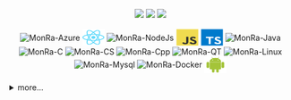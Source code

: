 <!--Hello
<h2><img src="https://emojis.slackmojis.com/emojis/images/1531849430/4246/blob-sunglasses.gif?1531849430" width="30"/> Hi 👋 , I'm MonRá! <img src="https://media.giphy.com/media/12oufCB0MyZ1Go/giphy.gif" width="50"></h2>
-->

<div>
  </p>
  <div align="center">
   <a href="https://www.facebook.com/ramon.chaib" target="_blank"><img src="https://img.shields.io/badge/-Facebook-%230077B5?style=for-the-badge&logo=facebook&logoColor=white" target="_blank"></a> 
  <a href="https://www.instagram.com/monrapps/" target="_blank"><img src="https://img.shields.io/badge/-Instagram-%23E4405F?style=for-the-badge&logo=instagram&logoColor=white" target="_blank"></a>
  <a href="https://www.linkedin.com/in/ramon-chaib-27007635/" target="_blank"><img src="https://img.shields.io/badge/-LinkedIn-%230077B5?style=for-the-badge&logo=linkedin&logoColor=white" target="_blank"></a>   
</div>
  
 <div style="display: inline_block" align="center"><br>
  <img align="center" alt="MonRa-Azure" height="30" width="40" src="https://cdn.jsdelivr.net/gh/devicons/devicon/icons/azure/azure-original.svg">
  <img align="center" alt="MonRa-React" height="30" width="40" src="https://raw.githubusercontent.com/devicons/devicon/master/icons/react/react-original.svg">
  <img align="center" alt="MonRa-NodeJs" height="30" width="40" src="https://cdn.jsdelivr.net/gh/devicons/devicon/icons/nodejs/nodejs-original.svg">
  <img align="center" alt="MonRa-Js" height="30" width="40" src="https://raw.githubusercontent.com/devicons/devicon/master/icons/javascript/javascript-original.svg">     <img align="center" alt="MonRa-Ts" height="30" width="40" src="https://raw.githubusercontent.com/devicons/devicon/master/icons/typescript/typescript-original.svg">
  <img align="center" alt="MonRa-Java" height="30" width="40" src="https://cdn.jsdelivr.net/gh/devicons/devicon/icons/java/java-original.svg">
  <img align="center" alt="MonRa-C" height="30" width="40" src="https://cdn.jsdelivr.net/gh/devicons/devicon/icons/c/c-original.svg">
  <img align="center" alt="MonRa-CS" height="30" width="40" src="https://cdn.jsdelivr.net/gh/devicons/devicon/icons/csharp/csharp-original.svg">
  <img align="center" alt="MonRa-Cpp" height="30" width="40" src="https://cdn.jsdelivr.net/gh/devicons/devicon/icons/cplusplus/cplusplus-original.svg">
  <img align="center" alt="MonRa-QT" height="30" width="40" src="https://cdn.jsdelivr.net/gh/devicons/devicon/icons/qt/qt-original.svg">
  <img align="center" alt="MonRa-Linux" height="30" width="40" src="https://cdn.jsdelivr.net/gh/devicons/devicon/icons/linux/linux-original.svg">
  <img align="center" alt="MonRa-Mysql" height="30" width="40" src="https://cdn.jsdelivr.net/gh/devicons/devicon/icons/mysql/mysql-original.svg">
  <img align="center" alt="MonRa-Docker" height="30" width="40" src="https://cdn.jsdelivr.net/gh/devicons/devicon/icons/docker/docker-original.svg">  
  <img align="center" alt="MonRa-Android" height="30" width="40" src="https://github.com/devicons/devicon/blob/master/icons/android/android-original.svg">
  
</div>
</a>

</br>
<!--
[![github activity graph](https://activity-graph.herokuapp.com/graph?username=monrapps&theme=chartreuse-dark)](https://github.com/monrapps/)
-->
<div>
<details>
      <summary>more...</summary>
      
<!--
### <img src="https://media.giphy.com/media/VgCDAzcKvsR6OM0uWg/giphy.gif" width="50"> A little more about me...  

```javascript
const monra = {
    pronouns: "He" | "Him",
    code: ["any"],
    askMeAbout: ["any"],
    technologies: {
        backEnd: {
            js: ["any"],
        },
        mobileApp: {
            native: ["Android Development"]
        },
        devOps: ["AWS", "Docker🐳", "Route53", "Nginx"],
        databases: ["mongo", "MySql", "sqlite"],
        misc: ["Firebase", "Socket.IO", "selenium", "open-cv", "php", "SuiteApp"]
    },
    architecture: ["Serverless Architecture", "Progressive web applications", "Single page applications"],
    currentFocus: "Building Robots to ease opertations",
    funFact: "There are two ways to write error-free programs; only the third one works"
};
```
-->

---
<!--START_SECTION:waka-->
![Code Time](http://img.shields.io/badge/Code%20Time-1%2C098%20hrs%2053%20mins-blue)

![Profile Views](http://img.shields.io/badge/Profile%20Views-0-blue)

![Lines of code](https://img.shields.io/badge/From%20Hello%20World%20I%27ve%20Written-3.1%20million%20lines%20of%20code-blue)

**🐱 My GitHub Data** 

> 📦 56.5 kB Used in GitHub's Storage 
 > 
> 🏆 1,087 Contributions in the Year 2025
 > 
> 🚫 Not Opted to Hire
 > 
> 📜 24 Public Repositories 
 > 
> 🔑 20 Private Repositories 
 > 
**I'm an Early 🐤** 

```text
🌞 Morning                8451 commits        ████████░░░░░░░░░░░░░░░░░   33.97 % 
🌆 Daytime                10944 commits       ███████████░░░░░░░░░░░░░░   44.00 % 
🌃 Evening                3752 commits        ████░░░░░░░░░░░░░░░░░░░░░   15.08 % 
🌙 Night                  1728 commits        ██░░░░░░░░░░░░░░░░░░░░░░░   06.95 % 
```
📅 **I'm Most Productive on Thursday** 

```text
Monday                   4628 commits        █████░░░░░░░░░░░░░░░░░░░░   18.61 % 
Tuesday                  4571 commits        █████░░░░░░░░░░░░░░░░░░░░   18.38 % 
Wednesday                4724 commits        █████░░░░░░░░░░░░░░░░░░░░   18.99 % 
Thursday                 5272 commits        █████░░░░░░░░░░░░░░░░░░░░   21.19 % 
Friday                   3396 commits        ███░░░░░░░░░░░░░░░░░░░░░░   13.65 % 
Saturday                 1324 commits        █░░░░░░░░░░░░░░░░░░░░░░░░   05.32 % 
Sunday                   960 commits         █░░░░░░░░░░░░░░░░░░░░░░░░   03.86 % 
```


📊 **This Week I Spent My Time On** 

```text
🕑︎ Time Zone: America/Sao_Paulo

💬 Programming Languages: 
Other                    1 hr 36 mins        ████████░░░░░░░░░░░░░░░░░   31.67 % 
YAML                     1 hr 18 mins        ██████░░░░░░░░░░░░░░░░░░░   25.59 % 
Bash                     40 mins             ███░░░░░░░░░░░░░░░░░░░░░░   13.32 % 
Makefile                 30 mins             ██░░░░░░░░░░░░░░░░░░░░░░░   09.98 % 
Docker                   19 mins             ██░░░░░░░░░░░░░░░░░░░░░░░   06.30 % 

🔥 Editors: 
VS Code                  5 hrs 5 mins        █████████████████████████   100.00 % 

🐱‍💻 Projects: 
zmqslip                  2 hrs 37 mins       █████████████░░░░░░░░░░░░   51.40 % 
gww-v6i                  1 hr 12 mins        ██████░░░░░░░░░░░░░░░░░░░   23.73 % 
Unknown Project          33 mins             ███░░░░░░░░░░░░░░░░░░░░░░   10.94 % 
u-boot                   23 mins             ██░░░░░░░░░░░░░░░░░░░░░░░   07.83 % 
buildroot                14 mins             █░░░░░░░░░░░░░░░░░░░░░░░░   04.85 % 

💻 Operating System: 
WSL                      4 hrs 32 mins       ██████████████████████░░░   89.06 % 
Windows                  33 mins             ███░░░░░░░░░░░░░░░░░░░░░░   10.94 % 
```

**I Mostly Code in C++** 

```text
C                        15 repos            █████░░░░░░░░░░░░░░░░░░░░   18.52 % 
Java                     9 repos             ███░░░░░░░░░░░░░░░░░░░░░░   11.11 % 
Python                   8 repos             ██░░░░░░░░░░░░░░░░░░░░░░░   09.88 % 
JavaScript               7 repos             ██░░░░░░░░░░░░░░░░░░░░░░░   08.64 % 
HTML                     5 repos             ██░░░░░░░░░░░░░░░░░░░░░░░   06.17 % 
```



**Timeline**

![Lines of Code chart](https://raw.githubusercontent.com/monrapps/monrapps/master/assets/bar_graph.png)


 Last Updated on 30/03/2025 21:13:08 UTC
<!--END_SECTION:waka-->
